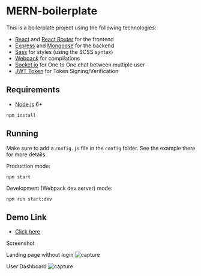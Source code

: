 # MERN-boilerplate

This is a boilerplate project using the following technologies:
- [React](https://facebook.github.io/react/) and [React Router](https://reacttraining.com/react-router/) for the frontend
- [Express](http://expressjs.com/) and [Mongoose](http://mongoosejs.com/) for the backend
- [Sass](http://sass-lang.com/) for styles (using the SCSS syntax)
- [Webpack](https://webpack.github.io/) for compilations
- [Socket io](https://socket.io/) for One to One chat between multiple user
- [JWT Token](https://jwt.io/) for Token Signing/Verification 


## Requirements

- [Node.js](https://nodejs.org/en/) 6+

```shell
npm install
```


## Running

Make sure to add a `config.js` file in the `config` folder. See the example there for more details.

Production mode:

```shell
npm start
```

Development (Webpack dev server) mode:

```shell
npm run start:dev
```


## Demo Link

- [Click here](https://share-and-connect.herokuapp.com/)


Screenshot

Landing page without login 
![capture](https://user-images.githubusercontent.com/1465967/38768241-fd93251c-400d-11e8-9b7d-d4e0558e9024.PNG)

User Dashboard
![capture](https://user-images.githubusercontent.com/1465967/38768216-913d7944-400d-11e8-9a3e-12807b8ef86e.PNG)



